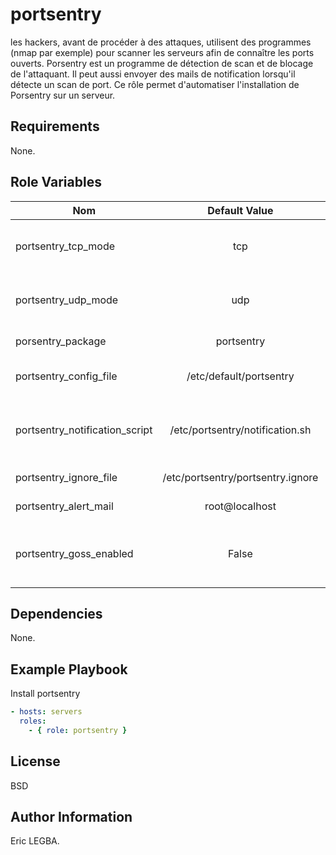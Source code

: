 portsentry
=========

les hackers, avant de procéder à des attaques, utilisent des programmes (nmap par exemple) pour scanner les serveurs afin de connaître les ports ouverts.
Porsentry est un programme de détection de scan et de blocage de l'attaquant. Il peut aussi envoyer des mails de notification lorsqu'il détecte un scan de port.
Ce rôle permet d'automatiser l'installation de Porsentry sur un serveur.

Requirements
------------
None.

Role Variables
--------------

| Nom	        | Default Value	| Description|
| ------------- |:-------------:| ----------:|
|portsentry_tcp_mode|tcp|TCP Monitoring mode (tcp, stcp,atcp).|
|portsentry_udp_mode|udp|UDP Monitoring mode (udp, sudp,audp).|
|porsentry_package|portsentry|Porsentry package.|
|portsentry_config_file|/etc/default/portsentry|Porsentry configuration file.|
|portsentry_notification_script|/etc/portsentry/notification.sh|Bash programs which send alerting mails to the admin.|
|portsentry_ignore_file|/etc/portsentry/portsentry.ignore|Ignore IP address list.|
|portsentry_alert_mail|root@localhost|Admin address mail.|
|portsentry_goss_enabled|False|Enable goss to check portsentry after installation.|

Dependencies
------------

None.

Example Playbook
----------------
Install portsentry
```yaml
- hosts: servers
  roles:
    - { role: portsentry }
```

License
-------

BSD

Author Information
------------------

Eric LEGBA.
